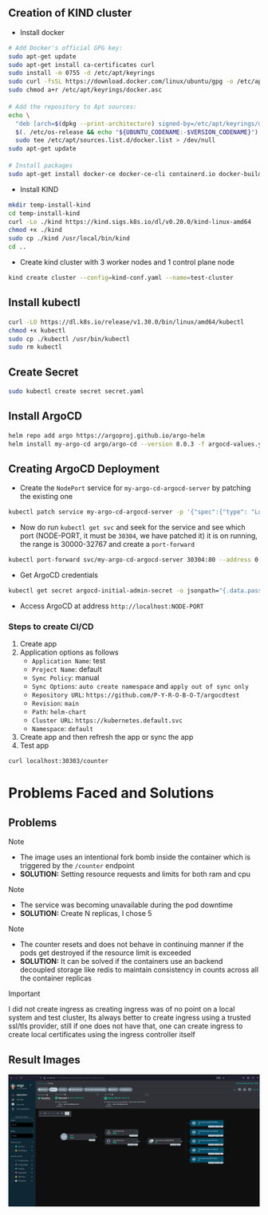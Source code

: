 ## Creation of KIND cluster
* Install docker
```bash
# Add Docker's official GPG key:
sudo apt-get update
sudo apt-get install ca-certificates curl
sudo install -m 0755 -d /etc/apt/keyrings
sudo curl -fsSL https://download.docker.com/linux/ubuntu/gpg -o /etc/apt/keyrings/docker.asc
sudo chmod a+r /etc/apt/keyrings/docker.asc

# Add the repository to Apt sources:
echo \
  "deb [arch=$(dpkg --print-architecture) signed-by=/etc/apt/keyrings/docker.asc] https://download.docker.com/linux/ubuntu \
  $(. /etc/os-release && echo "${UBUNTU_CODENAME:-$VERSION_CODENAME}") stable" | \
  sudo tee /etc/apt/sources.list.d/docker.list > /dev/null
sudo apt-get update

# Install packages
sudo apt-get install docker-ce docker-ce-cli containerd.io docker-buildx-plugin docker-compose-plugin docker-compose
```

* Install KIND
```bash
mkdir temp-install-kind
cd temp-install-kind
curl -Lo ./kind https://kind.sigs.k8s.io/dl/v0.20.0/kind-linux-amd64
chmod +x ./kind
sudo cp ./kind /usr/local/bin/kind
cd ..
```

* Create kind cluster with 3 worker nodes and 1 control plane node
```bash
kind create cluster --config=kind-conf.yaml --name=test-cluster
```

## Install kubectl
```bash
curl -LO https://dl.k8s.io/release/v1.30.0/bin/linux/amd64/kubectl
chmod +x kubectl
sudo cp ./kubectl /usr/bin/kubectl
sudo rm kubectl
```

## Create Secret 
```bash
sudo kubectl create secret secret.yaml
```

## Install ArgoCD
```bash
helm repo add argo https://argoproj.github.io/argo-helm
helm install my-argo-cd argo/argo-cd --version 8.0.3 -f argocd-values.yaml
```

## Creating ArgoCD Deployment

* Create the `NodePort` service for `my-argo-cd-argocd-server` by patching the existing one
```bash
kubectl patch service my-argo-cd-argocd-server -p '{"spec":{"type": "LoadBalancer", "ports": {"port": 30304}}}'
```

* Now do run `kubectl get svc` and seek for the service and see which port (NODE-PORT, it must be `30304`, we have patched it) it is on running, the range is 30000-32767 and create a `port-forward`
```bash
kubectl port-forward svc/my-argo-cd-argocd-server 30304:80 --address 0.0.0.0
```

* Get ArgoCD credentials
```bash
kubectl get secret argocd-initial-admin-secret -o jsonpath="{.data.password}" | base64 -d
```

* Access ArgoCD at address `http://localhost:NODE-PORT`

### Steps to create CI/CD 
1. Create app
2. Application options as follows
    - `Application Name`: test 
    - `Project Name`: default
    - `Sync Policy`: manual
    - `Sync Options`: `auto create namespace` and `apply out of sync only`
    - `Repository URL`: `https://github.com/P-Y-R-O-B-O-T/argocdtest`
    - `Revision`: `main`
    - `Path`: `helm-chart`
    - `Cluster URL`: `https://kubernetes.default.svc`
    - `Namespace`: `default`
3. Create app and then refresh the app or sync the app
4. Test app
```bash
curl localhost:30303/counter
```

# Problems Faced and Solutions
## Problems

> [!NOTE]
> * The image uses an intentional fork bomb inside the container which is triggered by the `/counter` endpoint
> * **SOLUTION:** Setting resource requests and limits for both ram and cpu

> [!NOTE]
> * The service was becoming unavailable during the pod downtime
> * **SOLUTION:** Create N replicas, I chose 5

> [!NOTE]
> * The counter resets and does not behave in continuing manner if the pods get destroyed if the resource limit is exceeded
> * **SOLUTION:** It can be solved if the containers use an backend decoupled storage like redis to maintain consistency in counts across all the container replicas

> [!IMPORTANT]
> I did not create ingress as creating ingress was of no point on a local system and test cluster, Its always better to create ingress using a trusted ssl/tls provider, still if one does not have that, one can create ingress to create local certificates using the ingress controller itself

## Result Images
![ArgoCD](/zzz/argo.png) 

